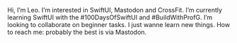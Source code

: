Hi, I’m Leo.
I’m interested in SwiftUI, Mastodon and CrossFit. I’m currently learning SwiftUI with the #100DaysOfSwiftUI and #BuildWithProfG.
I’m looking to collaborate on beginner tasks. I just wanne learn new things.
How to reach me: probably the best is via Mastodon.

<!---
baronetty/baronetty is a ✨ special ✨ repository because its `README.md` (this file) appears on your GitHub profile.
You can click the Preview link to take a look at your changes.
--->
